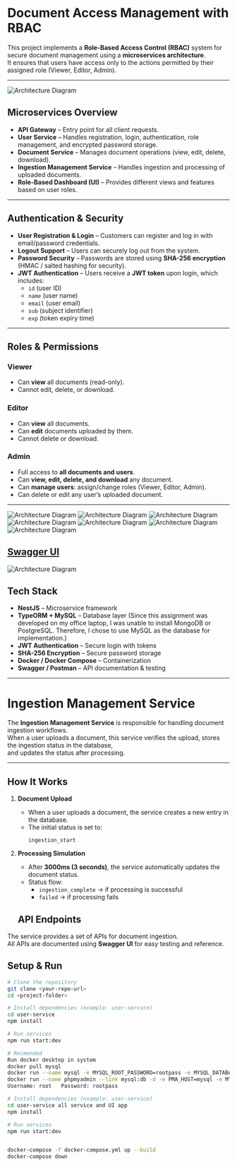 # Document Access Management with RBAC

This project implements a **Role-Based Access Control (RBAC)** system for secure document management using a **microservices architecture**.  
It ensures that users have access only to the actions permitted by their assigned role (Viewer, Editor, Admin).

---

![Architecture Diagram](img-assets/RBAC.png)

## Microservices Overview

- **API Gateway** – Entry point for all client requests.
- **User Service** – Handles registration, login, authentication, role management, and encrypted password storage.
- **Document Service** – Manages document operations (view, edit, delete, download).
- **Ingestion Management Service** – Handles ingestion and processing of uploaded documents.
- **Role-Based Dashboard (UI)** – Provides different views and features based on user roles.

---

## Authentication & Security

- **User Registration & Login** – Customers can register and log in with email/password credentials.
- **Logout Support** – Users can securely log out from the system.
- **Password Security** – Passwords are stored using **SHA-256 encryption** (HMAC / salted hashing for security).
- **JWT Authentication** – Users receive a **JWT token** upon login, which includes:
  - `id` (user ID)
  - `name` (user name)
  - `email` (user email)
  - `sub` (subject identifier)
  - `exp` (token expiry time)

---

##  Roles & Permissions

### Viewer

-  Can **view** all documents (read-only).
-  Cannot edit, delete, or download.

### Editor

- Can **view** all documents.
- Can **edit** documents uploaded by them.
- Cannot delete or download.

### Admin

- Full access to **all documents and users**.
- Can **view, edit, delete, and download** any document.
- Can **manage users**: assign/change roles (Viewer, Editor, Admin).
- Can delete or edit any user’s uploaded document.

---

![Architecture Diagram](img-assets/1.png)
![Architecture Diagram](img-assets/2.png)
![Architecture Diagram](img-assets/3.png)
![Architecture Diagram](img-assets/4.png)
![Architecture Diagram](img-assets/5.png)
![Architecture Diagram](img-assets/6.png)
![Architecture Diagram](img-assets/7.png)

## [Swagger UI](http://localhost:3000/docs)
![Architecture Diagram](img-assets/Swagger_ui.png)


##  Tech Stack

- **NestJS** – Microservice framework
- **TypeORM + MySQL** – Database layer (Since this assignment was developed on my office laptop, I was unable to install MongoDB or PostgreSQL. Therefore, I chose to use MySQL as the database for implementation.)
- **JWT Authentication** – Secure login with tokens
- **SHA-256 Encryption** – Secure password storage
- **Docker / Docker Compose** – Containerization
- **Swagger / Postman** – API documentation & testing

---

# Ingestion Management Service

The **Ingestion Management Service** is responsible for handling document ingestion workflows.  
When a user uploads a document, this service verifies the upload, stores the ingestion status in the database,  
and updates the status after processing.

---

## How It Works

1. **Document Upload**

   - When a user uploads a document, the service creates a new entry in the database.
   - The initial status is set to:
     ```
     ingestion_start
     ```

2. **Processing Simulation**

   - After **3000ms (3 seconds)**, the service automatically updates the document status.
   - Status flow:
     - `ingestion_complete` → if processing is successful
     - `failed` → if processing fails

   ## API Endpoints

The service provides a set of APIs for document ingestion.  
All APIs are documented using **Swagger UI** for easy testing and reference.

## Setup & Run

```bash
# Clone the repository
git clone <your-repo-url>
cd <project-folder>

# Install dependencies (example: user-service)
cd user-service
npm install

# Run services
npm run start:dev

# Recmonded
Run docker desktop in system
docker pull mysql
docker run --name mysql -e MYSQL_ROOT_PASSWORD=rootpass -e MYSQL_DATABASE=mydb -d -p 3306:3306 mysql:8.0
docker run --name phpmyadmin --link mysql:db -d -e PMA_HOST=mysql -e MYSQL_ROOT_PASSWORD=rootpass -p 8080:80 phpmyadmin/phpmyadmin
Username: root   Password: rootpass

# Install dependencies (example: user-service)
cd user-service all service and UI app
npm install

# Run services
npm run start:dev


docker-compose -f docker-compose.yml up --build
docker-compose down

```

